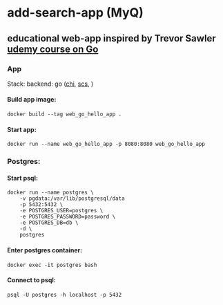 # add-search-app (MyQ)
## educational web-app inspired by Trevor Sawler [udemy course on Go](https://www.udemy.com/course/building-modern-web-applications-with-go/)

### App
Stack: 
	backend: go ([chi](https://github.com/go-chi/chi), [scs](https://github.com/alexedwards/scs), )
#### Build app image:
```
docker build --tag web_go_hello_app .
```
#### Start app:
```
docker run --name web_go_hello_app -p 8080:8080 web_go_hello_app
```

### Postgres:
#### Start psql:
```
docker run --name postgres \
	-v pgdata:/var/lib/postgresql/data
	-p 5432:5432 \
	-e POSTGRES_USER=postgres \
	-e POSTGRES_PASSWORD=password \
	-e POSTGRES_DB=db \
	-d \
	postgres
```
#### Enter postgres container:
```
docker exec -it postgres bash
```
#### Connect to psql:
```
psql -U postgres -h localhost -p 5432
```
